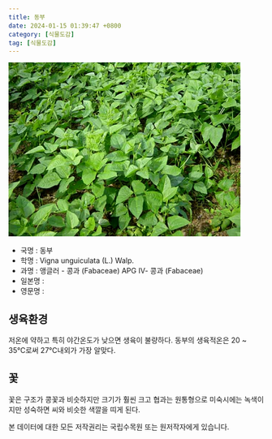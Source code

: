 ```yaml
---
title: 동부
date: 2024-01-15 01:39:47 +0800
category: [식물도감]
tag: [식물도감]
---
```




![동부](/assets/img/fileUpload/plants/basic/Leguminosae/Vigna/24568/1_th2.JPG)
- 국명 : 동부
- 학명 : Vigna unguiculata (L.) Walp.
- 과명 : 앵글러 - 콩과 (Fabaceae) APG Ⅳ- 콩과 (Fabaceae)
- 일본명 : 
- 영문명 : 


## 생육환경
저온에 약하고 특히 야간온도가 낮으면 생육이 불량하다. 동부의 생육적온은 20 ~ 35℃로써 27℃내외가 가장 알맞다. 
## 꽃
꽃은 구조가 콩꽃과 비슷하지만 크기가 훨씬 크고 협과는 원통형으로 미숙시에는 녹색이지만 성숙하면 씨와 비슷한 색깔을 띠게 된다. 






본 데이터에 대한 모든 저작권리는 국립수목원 또는 원저작자에게 있습니다.
